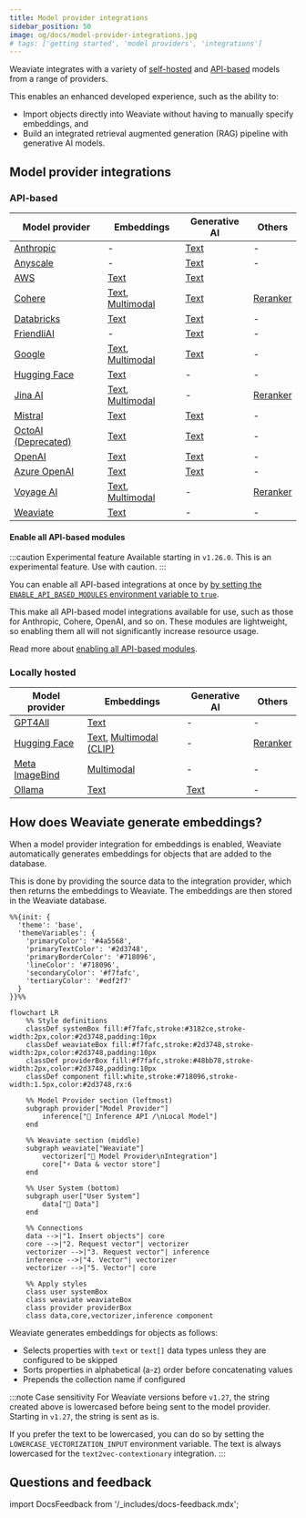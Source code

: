 ```yaml
---
title: Model provider integrations
sidebar_position: 50
image: og/docs/model-provider-integrations.jpg
# tags: ['getting started', 'model providers', 'integrations']
---
```


Weaviate integrates with a variety of [self-hosted](#self-hosted) and [API-based](#api-based) models from a range of providers.

This enables an enhanced developed experience, such as the ability to:
- Import objects directly into Weaviate without having to manually specify embeddings, and
- Build an integrated retrieval augmented generation (RAG) pipeline with generative AI models.

## Model provider integrations

### API-based

| Model provider | Embeddings | Generative AI | Others |
| --- | --- | --- | --- |
| [Anthropic](./anthropic/index.md) | - | [Text](./anthropic/generative.md) | - |
| [Anyscale](./anyscale/index.md) | - | [Text](./anyscale/generative.md) | - |
| [AWS](./aws/index.md) | [Text](./aws/embeddings.md) | [Text](./aws/generative.md) |
| [Cohere](./cohere/index.md) | [Text](./cohere/embeddings.md), [Multimodal](./cohere/embeddings-multimodal.md) | [Text](./cohere/generative.md) | [Reranker](./cohere/reranker.md) |
| [Databricks](./databricks/index.md) | [Text](./databricks/embeddings.md) | [Text](./databricks/generative.md) | - |
| [FriendliAI](./friendliai/index.md) | - | [Text](./friendliai/generative.md) | - |
| [Google](./google/index.md) | [Text](./google/embeddings.md), [Multimodal](./google/embeddings-multimodal.md) | [Text](./google/generative.md) | - |
| [Hugging Face](./huggingface/index.md) | [Text](./huggingface/embeddings.md) | - | - |
| [Jina AI](./jinaai/index.md) | [Text](./jinaai/embeddings.md), [Multimodal](./jinaai/embeddings-multimodal.md) | - | [Reranker](./jinaai/reranker.md) |
| [Mistral](./mistral/index.md) | [Text](./mistral/embeddings.md) | [Text](./mistral/generative.md) | - |
| [OctoAI (Deprecated)](./octoai/index.md) | [Text](./octoai/embeddings.md) | [Text](./octoai/generative.md) | - |
| [OpenAI](./openai/index.md) | [Text](./openai/embeddings.md) | [Text](./openai/generative.md) | - |
| [Azure OpenAI](./openai-azure/index.md) | [Text](./openai-azure/embeddings.md) | [Text](./openai-azure/generative.md) | - |
| [Voyage AI](./voyageai/index.md) | [Text](./voyageai/embeddings.md), [Multimodal](./voyageai/embeddings-multimodal.md) | - | [Reranker](./voyageai/reranker.md) |
| [Weaviate](./weaviate/index.md) | [Text](./weaviate/embeddings.md) | - | - |

#### Enable all API-based modules

:::caution Experimental feature
Available starting in `v1.26.0`. This is an experimental feature. Use with caution.
:::

You can enable all API-based integrations at once by [by setting the `ENABLE_API_BASED_MODULES` environment variable to `true`](../configuration/modules.md#enable-all-api-based-modules).

This make all API-based model integrations available for use, such as those for Anthropic, Cohere, OpenAI, and so on. These modules are lightweight, so enabling them all will not significantly increase resource usage.

Read more about [enabling all API-based modules](../configuration/modules.md#enable-all-api-based-modules).

### Locally hosted

| Model provider | Embeddings | Generative AI | Others |
| --- | --- | --- | --- |
| [GPT4All](./gpt4all/index.md) | [Text](./gpt4all/embeddings.md) | - | - |
| [Hugging Face](./transformers/index.md) | [Text](./transformers/embeddings.md), [Multimodal (CLIP)](./transformers/embeddings-multimodal.md) | - | [Reranker](./transformers/reranker.md) |
| [Meta ImageBind](./imagebind/index.md) | [Multimodal](./imagebind/embeddings-multimodal.md) | - | - |
| [Ollama](./ollama/index.md) | [Text](./ollama/embeddings.md) | [Text](./ollama/generative.md) | - |

## How does Weaviate generate embeddings?

When a model provider integration for embeddings is enabled, Weaviate automatically generates embeddings for objects that are added to the database.

This is done by providing the source data to the integration provider, which then returns the embeddings to Weaviate. The embeddings are then stored in the Weaviate database.

```mermaid
%%{init: {
  'theme': 'base',
  'themeVariables': {
    'primaryColor': '#4a5568',
    'primaryTextColor': '#2d3748',
    'primaryBorderColor': '#718096',
    'lineColor': '#718096',
    'secondaryColor': '#f7fafc',
    'tertiaryColor': '#edf2f7'
  }
}}%%

flowchart LR
    %% Style definitions
    classDef systemBox fill:#f7fafc,stroke:#3182ce,stroke-width:2px,color:#2d3748,padding:10px
    classDef weaviateBox fill:#f7fafc,stroke:#2d3748,stroke-width:2px,color:#2d3748,padding:10px
    classDef providerBox fill:#f7fafc,stroke:#48bb78,stroke-width:2px,color:#2d3748,padding:10px
    classDef component fill:white,stroke:#718096,stroke-width:1.5px,color:#2d3748,rx:6

    %% Model Provider section (leftmost)
    subgraph provider["Model Provider"]
        inference["🤖 Inference API /\nLocal Model"]
    end

    %% Weaviate section (middle)
    subgraph weaviate["Weaviate"]
        vectorizer["🔌 Model Provider\nIntegration"]
        core["⚡️ Data & vector store"]
    end

    %% User System (bottom)
    subgraph user["User System"]
        data["📄 Data"]
    end

    %% Connections
    data -->|"1. Insert objects"| core
    core -->|"2. Request vector"| vectorizer
    vectorizer -->|"3. Request vector"| inference
    inference -->|"4. Vector"| vectorizer
    vectorizer -->|"5. Vector"| core

    %% Apply styles
    class user systemBox
    class weaviate weaviateBox
    class provider providerBox
    class data,core,vectorizer,inference component
```

Weaviate generates embeddings for objects as follows:

- Selects properties with `text` or `text[]` data types unless they are configured to be skipped
- Sorts properties in alphabetical (a-z) order before concatenating values
- Prepends the collection name if configured

:::note Case sensitivity
For Weaviate versions before `v1.27`, the string created above is lowercased before being sent to the model provider. Starting in `v1.27`, the string is sent as is.

If you prefer the text to be lowercased, you can do so by setting the `LOWERCASE_VECTORIZATION_INPUT` environment variable.
The text is always lowercased for the `text2vec-contextionary` integration.
:::

## Questions and feedback

import DocsFeedback from '/_includes/docs-feedback.mdx';

<DocsFeedback/>
